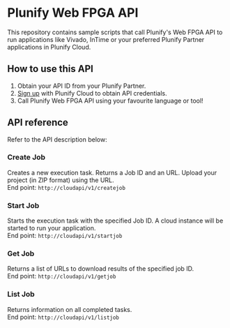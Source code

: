 # Plunify Web FPGA API
This repository contains sample scripts that call Plunify's Web FPGA API to run applications like Vivado, InTime or your preferred Plunify Partner applications in Plunify Cloud.

## How to use this API
1. Obtain your API ID from your Plunify Partner.
2. [Sign up](https://cloud.plunify.com/register) with Plunify Cloud to obtain API credentials.
3. Call Plunify Web FPGA API using your favourite language or tool!

## API reference
Refer to the API description below:


### Create Job

Creates a new execution task.
Returns a Job ID and an URL. Upload your project (in ZIP format) using the URL.  
End point: `http://cloudapi/v1/createjob`

### Start Job

Starts the execution task with the specified Job ID.
A cloud instance will be started to run your application.  
End point: `http://cloudapi/v1/startjob`

### Get Job

Returns a list of URLs to download results of the specified job ID.  
End point: `http://cloudapi/v1/getjob`

### List Job

Returns information on all completed tasks.  
End point: `http://cloudapi/v1/listjob`

